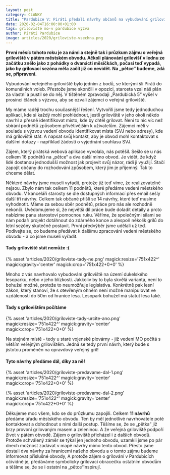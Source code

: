 ```yaml
---
layout: post
category: CLANKY
title: "Pardubice V: Piráti předali návrhy občanů na vybudování grilovišť"
date: 2020-02-04T16:00:00+01:00
tags: griloviště mo-v pardubice výzva
author: Piráti Pardubice
image: articles/2020/griloviste-vsechna.png
---
```


**První měsíc tohoto roku je za námi a stejně tak i  průzkum zájmu o veřejná
griloviště v pátém městském obvodu. Ačkoli plánování grilovišť v lednu ze
začátku znělo jako z pohádky o dvanácti měsíčkách, počasí teď vypadá, jako by
grilovací sezóna měla začít již co nevidět. Na „pětce“ budeme, zdá se,
připraveni.**

Vybudování veřejného griloviště bylo jedním z bodů, se kterými šli Piráti do
komunálních voleb. Přestože jsme skončili v opozici, starosta vzal náš plán za
vlastní a pustil se do něj. V tištěném zpravodaji „Pardubická 5“ vyšel v
prosinci článek s výzvou, aby se ozvali zájemci o veřejná griloviště.

My máme raději trochu současnější řešení. Vytvořili jsme tedy jednoduchou
aplikaci, kde si každý mohl prohlédnout, jestli griloviště v jeho okolí někdo
navrhl a přesně identifikovat místo, kde by chtěl grilovat. Není to nic víc než
sbírání podnětů způsobem přívětivějším k uživatelům. Zájemci měli v souladu s
výzvou vedení obvodu identifikovat místa (SVJ nebo adresy), kde má griloviště
stát. A napsat svůj kontakt, aby je obvod mohl kontaktovat s dalšími dotazy -
například žádostí o vyjednání souhlasu SVJ.

Zájem, který pirátská webová aplikace vyvolala, nás potěšil. Sešlo se u nás
celkem 16 podnětů na „pětce“ a dva další mimo obvod. Je vidět, že když lidé
dostanou jednodušší možnost jak projevit svůj názor, rádi ji využijí. Stačí
zapojit občany do rozhodování způsobem, který jim je příjemný. Tak to chceme
dělat.

Některé návrhy jsme museli vyřadit, protože již teď víme, že realizovatelné
nejsou. Zbylo nám tak celkem 11 podnětů, které předáme vedení městského obvodu.
V kanceláři starosty se dle dostupných informací přes email sešly další tři
návrhy. Celkem tak občané přišli se 14 návrhy, které teď musíme vyhodnotit. Máme
za sebou sběr podnětů, práce pro nás ale rozhodně nekončí. Uvědomujeme si, že
největší díl práce bude doladit detaily a proto nabízíme panu starostovi
pomocnou ruku. Věříme, že společnými silami se nám podaří projekt dotáhnout do
zdárného konce a alespoň několik grilů do letní sezóny skutečně postavit. První
předvýběr jsme udělali už teď. Podívejte se, co budeme předávat k dalšímu
zpracování vedení městského obvodu - a co jsme museli vyřadit.

#### Tady griloviště stát nemůže :(

{% asset 'articles/2020/griloviste-tady-ne.png' magick:resize='751x422^' magick:gravity='center' magick:crop='751x422+0+0' %}

Mnoho z vás navrhovalo vybudování griloviště na území
dukelského lesoparku, nebo v jeho blízkosti. Jakkoliv by to byla skvělá
varianta, není to bohužel možné, protože to neumožňuje legislativa. Konkrétně
pak lesní zákon, který stanoví, že s otevřeným ohněm není možné manipulovat ve
vzdálenosti do 50m od hranice lesa. Lesopark bohužel má statut lesa také.

#### Tady s grilovištěm počítáme

{% asset 'articles/2020/griloviste-tady-urcite-ano.png' magick:resize='751x422^' magick:gravity='center' magick:crop='751x422+0+0' %}

Na stejném místě - tedy u staré vojenské plovárny - již vedení MO počítá s
větším veřejným grilovištěm. Jedná se tedy první návrh, který bude s jistotou
proměněn na opravdový veřejný gril!


#### Tyto návrhy předáme dál, díky za ně!

{% asset 'articles/2020/griloviste-predavame-dal-1.png' magick:resize='751x422^' magick:gravity='center' magick:crop='751x422+0+0' %}

{% asset 'articles/2020/griloviste-predavame-dal-2.png' magick:resize='751x422^' magick:gravity='center' magick:crop='751x422+0+0' %}

Děkujeme moc všem, kdo se do průzkumu zapojili. Celkem **11 návrhů** předáme
úřadu městského obvodu. Ten by měl jednotlivé navrhovatele poté kontaktovat a
dohodnout s nimi další postup. Těšíme se, že se „pětka” již brzy provoní
grilovaným masem a zeleninou. A že veřejná griloviště podpoří život v pátém
obvodě. Zájem o griloviště přicházel i z dalších obvodů. Protože schválený záměr
se týkal jen jednoho obvodu, uzamkli jsme po pár dnech možnost zadávat v mapě
návrhy mimo tento obvod. Přesto jsme dostali dva návrhy za hranicemi našeho
obvodu a o tomto zájmu budeme informovat příslušné obvody, A protože zájem o
grilování v Pardubicích očividně je, předáváme symbolicky grilovací obracečku
ostatním obvodům a těšíme se, že se i ostatní na „pětce“inspirují.
